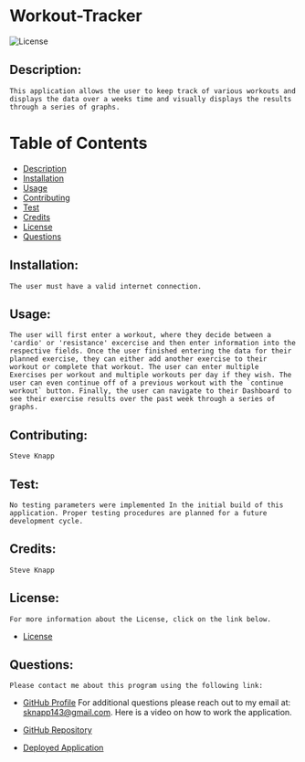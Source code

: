 
# Workout-Tracker
![License](https://img.shields.io/badge/License--blue.svg "License Badge")

## Description:
    This application allows the user to keep track of various workouts and displays the data over a weeks time and visually displays the results through a series of graphs.

# Table of Contents

- [Description](#description)
- [Installation](#installation)
- [Usage](#usage) 
- [Contributing](#contributing)
- [Test](#test)
- [Credits](#credits)
- [License](#license) 
- [Questions](#questions)

## Installation:
    The user must have a valid internet connection.
## Usage:
    The user will first enter a workout, where they decide between a 'cardio' or 'resistance' excercise and then enter information into the respective fields. Once the user finished entering the data for their planned exercise, they can either add another exercise to their workout or complete that workout. The user can enter multiple Exercises per workout and multiple workouts per day if they wish. The user can even continue off of a previous workout with the `continue workout` button. Finally, the user can navigate to their Dashboard to see their exercise results over the past week through a series of graphs.
## Contributing:
    Steve Knapp
## Test:
    No testing parameters were implemented In the initial build of this application. Proper testing procedures are planned for a future development cycle.
## Credits:
    Steve Knapp
## License:
    For more information about the License, click on the link below.
    
- [License](https://opensource.org/licenses/)
## Questions:
    Please contact me about this program using the following link: 
- [GitHub Profile](https://github.com/Stovencrantz)
For additional questions please reach out to my email at: sknapp143@gmail.com.
    Here is a video on how to work the application.
- [GitHub Repository](https://github.com/Stovencrantz/Workout-Tracker)

- [Deployed Application](https://workout-tracker-sk.herokuapp.com/)
